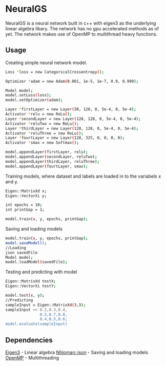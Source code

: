 # NeuralGS

NeuralGS is a neural network built in c++ with eigen3 as the underlying linear algebra libary. The network has no gpu accelerated methods as of yet. The network makes use of OpenMP to multithread heavy functions.

## Usage

Creating simple neural network model.

```bash
Loss *loss = new CategoricalCrossentropy();

Optimizer *adam = new Adam(0.001, 1e-5, 1e-7, 0.9, 0.999);

Model model;
model.setLoss(loss);
model.setOptimizer(adam);

Layer *firstLayer = new Layer(30, 128, 0, 5e-4, 0, 5e-4);
Activator *relu = new ReLu();
Layer *secondLayer = new Layer(128, 128, 0, 5e-4, 0, 5e-4);
Activator *reluTwo = new ReLu();
Layer *thirdLayer = new Layer(128, 128, 0, 5e-4, 0, 5e-4);
Activator *reluThree = new ReLu();
Layer *fourtLayer = new Layer(128, 325, 0, 0, 0, 0);
Activator *smax = new Softmax();

model.appendLayer(firstLayer, relu);
model.appendLayer(secondLayer, reluTwo);
model.appendLayer(thirdLayer, reluThree);
model.appendLayer(fourtLayer, smax);
```

Training models, where dataset and labels are loaded in to the variabels x and y.
```bash
Eigen::MatrixXd x;
Eigen::VectorXi y;

int epochs = 10;
int printGap = 1;

model.train(x, y, epochs, printGap);
```

Saving and loading models
```bash
model.train(x, y, epochs, printGap);
model.saveModel();
//Loading
json savedFile
Model model;
model.loadModel(savedFile);
```
Testing and predicting with model
```bash
Eigen::MatrixXd testX;
Eigen::VectorXi testY;

model.test(x, y);
//Predicting
sampleInput = Eigen::MatrixXd(3,3);
sampleInput << 0.2,0.3,0.4,
               0.5,0.7,0.8,
               0.4,0.5,0.6;
model.evaluate(sampleInput)
```

## Dependencies
[Eigen3](https://gitlab.com/libeigen/eigen) - Linear algebra
[Nhloman::json](https://github.com/nlohmann/json) - Saving and loading models
[OpenMP](https://www.openmp.org/) - Multithreading
